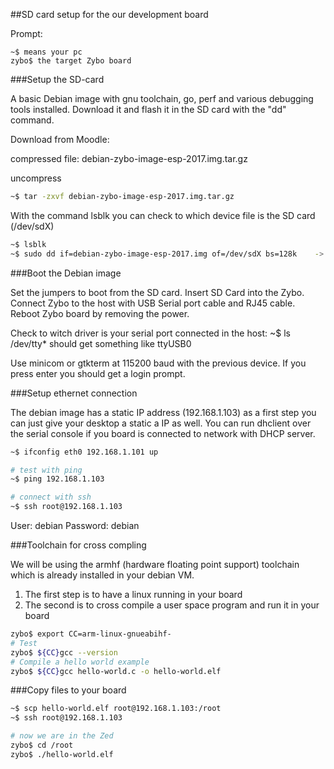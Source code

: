 ##SD card setup for the our development board

Prompt:

    ~$ means your pc
    zybo$ the target Zybo board

###Setup the SD-card

A basic Debian image with gnu toolchain, go, perf and various debugging tools installed.
Download it and flash it in the SD card with the "dd" command. 

Download from Moodle:

compressed file: debian-zybo-image-esp-2017.img.tar.gz

uncompress
```sh
~$ tar -zxvf debian-zybo-image-esp-2017.img.tar.gz
```

With the command lsblk you can check to which device file is the SD card (/dev/sdX)

```sh
~$ lsblk
~$ sudo dd if=debian-zybo-image-esp-2017.img of=/dev/sdX bs=128k    -> be careful !
```

###Boot the Debian image

Set the jumpers to boot from the SD card.
Insert SD Card into the Zybo. Connect Zybo to the host with USB Serial port cable and RJ45 cable.
Reboot Zybo board by removing the power.

Check to witch driver is your serial port connected in the host:
~$ ls /dev/tty*
        should get something like ttyUSB0 

Use minicom or gtkterm at 115200 baud with the previous device.
If you press enter you should get a login prompt.

###Setup ethernet connection

The debian image has a static IP address (192.168.1.103) as a first step you can just give your desktop a static a IP as well.
You can run dhclient over the serial console if you board is connected to network with DHCP server.

```sh
~$ ifconfig eth0 192.168.1.101 up

# test with ping
~$ ping 192.168.1.103

# connect with ssh
~$ ssh root@192.168.1.103
```

User: debian
Password: debian

###Toolchain for cross compling

We will be using the armhf (hardware floating point support) toolchain which is already installed in your debian VM.

1)	The first step is to have a linux running in your board
2)	The second is to cross compile a user space program and run it in your board

```sh
zybo$ export CC=arm-linux-gnueabihf-
# Test
zybo$ ${CC}gcc --version
# Compile a hello world example
zybo$ ${CC}gcc hello-world.c -o hello-world.elf
```

###Copy files to your board

```sh
~$ scp hello-world.elf root@192.168.1.103:/root
~$ ssh root@192.168.1.103

# now we are in the Zed
zybo$ cd /root
zybo$ ./hello-world.elf
```
